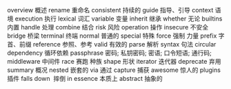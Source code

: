 overview  概述
rename  重命名
consistent 持续的
guide  指导、引导
context 语境
execution 执行 
lexical 词汇
variable 变量
inherit 继承
whether 无论
builtins 内置
handle 处理
combine 结合
risk 风险
operation 操作
insecure 不安全
bridge 桥梁
terminal 终端 
normal 普通的
special 特殊
force 强制 力量
prefix 字首、前缀
reference 参照、参考
valid 有效的
parse 解析
syntax 句法
circular dependency 循环依赖
passphrase 密码; 私钥密码; 密语; 口令短语; 通行码;
middleware 中间件
race  赛跑 种族
shape 形状
iterator  迭代器
deprecate 弃用
summary 概况
nested 嵌套的
via 通过
capture 捕获
awesome 惊人的
plugins 插件
falls down  摔倒
in essence 本质上
abstract 抽象的
 
